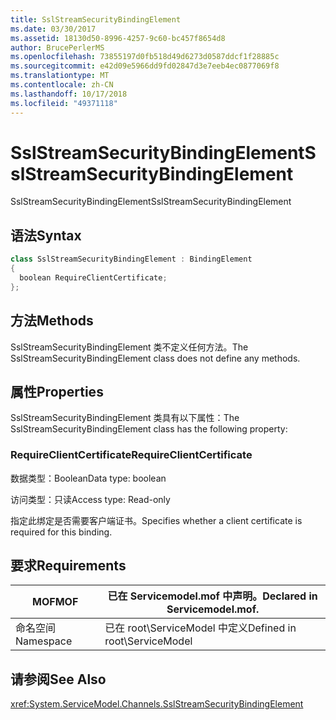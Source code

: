 ```yaml
---
title: SslStreamSecurityBindingElement
ms.date: 03/30/2017
ms.assetid: 18130d50-8996-4257-9c60-bc457f8654d8
author: BrucePerlerMS
ms.openlocfilehash: 73855197d0fb518d49d6273d0587ddcf1f28885c
ms.sourcegitcommit: e42d09e5966dd9fd02847d3e7eeb4ec0877069f8
ms.translationtype: MT
ms.contentlocale: zh-CN
ms.lasthandoff: 10/17/2018
ms.locfileid: "49371118"
---
```

# <a name="sslstreamsecuritybindingelement"></a><span data-ttu-id="7627e-102">SslStreamSecurityBindingElement</span><span class="sxs-lookup"><span data-stu-id="7627e-102">SslStreamSecurityBindingElement</span></span>
<span data-ttu-id="7627e-103">SslStreamSecurityBindingElement</span><span class="sxs-lookup"><span data-stu-id="7627e-103">SslStreamSecurityBindingElement</span></span>  
  
## <a name="syntax"></a><span data-ttu-id="7627e-104">语法</span><span class="sxs-lookup"><span data-stu-id="7627e-104">Syntax</span></span>  
  
```csharp
class SslStreamSecurityBindingElement : BindingElement  
{  
  boolean RequireClientCertificate;  
};  
```  
  
## <a name="methods"></a><span data-ttu-id="7627e-105">方法</span><span class="sxs-lookup"><span data-stu-id="7627e-105">Methods</span></span>  
 <span data-ttu-id="7627e-106">SslStreamSecurityBindingElement 类不定义任何方法。</span><span class="sxs-lookup"><span data-stu-id="7627e-106">The SslStreamSecurityBindingElement class does not define any methods.</span></span>  
  
## <a name="properties"></a><span data-ttu-id="7627e-107">属性</span><span class="sxs-lookup"><span data-stu-id="7627e-107">Properties</span></span>  
 <span data-ttu-id="7627e-108">SslStreamSecurityBindingElement 类具有以下属性：</span><span class="sxs-lookup"><span data-stu-id="7627e-108">The SslStreamSecurityBindingElement class has the following property:</span></span>  
  
### <a name="requireclientcertificate"></a><span data-ttu-id="7627e-109">RequireClientCertificate</span><span class="sxs-lookup"><span data-stu-id="7627e-109">RequireClientCertificate</span></span>  
 <span data-ttu-id="7627e-110">数据类型：Boolean</span><span class="sxs-lookup"><span data-stu-id="7627e-110">Data type: boolean</span></span>  
  
 <span data-ttu-id="7627e-111">访问类型：只读</span><span class="sxs-lookup"><span data-stu-id="7627e-111">Access type: Read-only</span></span>  
  
 <span data-ttu-id="7627e-112">指定此绑定是否需要客户端证书。</span><span class="sxs-lookup"><span data-stu-id="7627e-112">Specifies whether a client certificate is required for this binding.</span></span>  
  
## <a name="requirements"></a><span data-ttu-id="7627e-113">要求</span><span class="sxs-lookup"><span data-stu-id="7627e-113">Requirements</span></span>  
  
|<span data-ttu-id="7627e-114">MOF</span><span class="sxs-lookup"><span data-stu-id="7627e-114">MOF</span></span>|<span data-ttu-id="7627e-115">已在 Servicemodel.mof 中声明。</span><span class="sxs-lookup"><span data-stu-id="7627e-115">Declared in Servicemodel.mof.</span></span>|  
|---------|-----------------------------------|  
|<span data-ttu-id="7627e-116">命名空间</span><span class="sxs-lookup"><span data-stu-id="7627e-116">Namespace</span></span>|<span data-ttu-id="7627e-117">已在 root\ServiceModel 中定义</span><span class="sxs-lookup"><span data-stu-id="7627e-117">Defined in root\ServiceModel</span></span>|  
  
## <a name="see-also"></a><span data-ttu-id="7627e-118">请参阅</span><span class="sxs-lookup"><span data-stu-id="7627e-118">See Also</span></span>  
 <xref:System.ServiceModel.Channels.SslStreamSecurityBindingElement>
